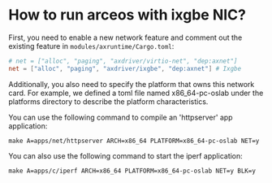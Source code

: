 # How to run arceos with ixgbe NIC?

First, you need to enable a new network feature and comment out the existing feature in `modules/axruntime/Cargo.toml`:

```toml
# net = ["alloc", "paging", "axdriver/virtio-net", "dep:axnet"]
net = ["alloc", "paging", "axdriver/ixgbe", "dep:axnet"] # Ixgbe
```

Additionally, you also need to specify the platform that owns this network card. For example, we defined a toml file named x86_64-pc-oslab under the platforms directory to describe the platform characteristics.

You can use the following command to compile an 'httpserver' app application:

```shell
make A=apps/net/httpserver ARCH=x86_64 PLATFORM=x86_64-pc-oslab NET=y
```

You can also use the following command to start the iperf application:

```shell
make A=apps/c/iperf ARCH=x86_64 PLATFORM=x86_64-pc-oslab NET=y BLK=y
```